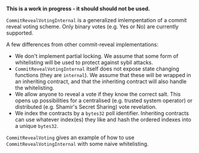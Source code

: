 **This is a work in progress - it should should not be used.**

`CommitRevealVotingInternal` is a generalized imlempentation of a commit reveal voting scheme. Only binary votes (e.g. Yes or No) are currently supported.

A few differences from other commit-reveal implementations:

- We don't implement partial locking. We assume that some form of whitelisting will be used to protect against sybil attacks.
- `CommitRevealVotingInternal` itself does not expose state changing functions (they are `internal`). We assume that these will be wrapped in an inheriting contract, and that the inheriting contract will also handle the whitelisting.
- We allow anyone to reveal a vote if they know the correct salt. This opens up possibilities for a centralised (e.g. trusted system operator) or distributed (e.g. Shamir's Secret Sharing) vote revelation.
- We index the contracts by a `bytes32` poll identifier. Inheriting contracts can use whatever index(es) they like and hash the ordered indexes into a unique `bytes32`.

`CommitRevealVoting` gives an example of how to use `CommitRevealVotingInternal` with some naive whitelisting.